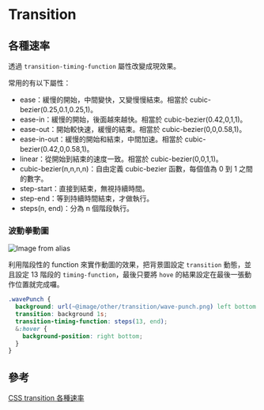 # Transition

## 各種速率

透過 `transition-timing-function` 屬性改變成現效果。

常用的有以下屬性：

- ease：緩慢的開始，中間變快，又變慢慢結束。相當於 cubic-bezier(0.25,0.1,0.25,1)。
- ease-in：緩慢的開始，後面越來越快。相當於 cubic-bezier(0.42,0,1,1)。
- ease-out：開始較快速，緩慢的結束。相當於 cubic-bezier(0,0,0.58,1)。
- ease-in-out：緩慢的開始和結束，中間加速。相當於 cubic-bezier(0.42,0,0.58,1)。
- linear：從開始到結束的速度一致。相當於 cubic-bezier(0,0,1,1)。
- cubic-bezier(n,n,n,n)：自由定義 cubic-bezier 函數，每個值為 0 到 1 之間的數字。
- step-start：直接到結束，無視持續時間。
- step-end：等到持續時間結束，才做執行。
- steps(n, end)：分為 n 個階段執行。

<TryBox>
  <other-transition-Rate />
</TryBox>

### 波動拳動圖

![Image from alias](~@image/other/transition/wave-punch.png)

利用階段性的 function 來實作動圖的效果，把背景圖設定 `transition` 動態，並且設定 13 階段的 `timing-function`，最後只要將 `hove` 的結果設定在最後一張動作位置就完成囉。

```scss
.wavePunch {
  background: url(~@image/other/transition/wave-punch.png) left bottom no-repeat;
  transition: background 1s;
  transition-timing-function: steps(13, end);
  &:hover {
    background-position: right bottom;
  }
}
```

<TryBox>
  <other-transition-WavePunch />
</TryBox>

## 參考

[CSS transition 各種速率](https://wcc723.github.io/css/2013/08/24/css-transtion-speed/)
